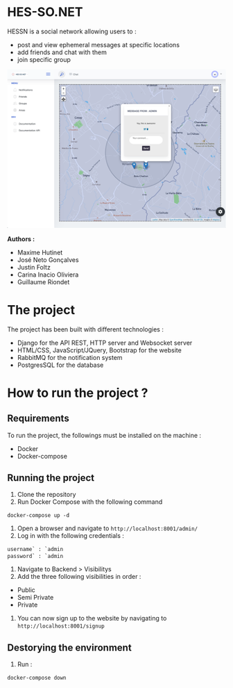# HES-SO.NET

HESSN is a social network allowing users to :

- post and view ephemeral messages at specific locations
- add friends and chat with them
- join specific group

[![Main](https://github.com/maximehutinet/HES-SO.NET/raw/main/img/main.png)](https://github.com/maximehutinet/HES-SO.NET/blob/main/img/main.png)

**Authors :**

- Maxime Hutinet
- José Neto Gonçalves
- Justin Foltz
- Carina Inacio Oliviera
- Guillaume Riondet

# The project

The project has been built with different technologies :

- Django for the API REST, HTTP server and Websocket server
- HTML/CSS, JavaScript/JQuery, Bootstrap for the website
- RabbitMQ for the notification system
- PostgresSQL for the database

# How to run the project ?

## Requirements

To run the project, the followings must be installed on the machine :

- Docker
- Docker-compose

## Running the project

1. Clone the repository
2. Run Docker Compose with the following command

```
docker-compose up -d
```

1. Open a browser and navigate to `http://localhost:8001/admin/`
2. Log in with the following credentials :

```
username` : `admin
password` : `admin
```

1. Navigate to Backend > Visibilitys
2. Add the three following visibilities in order :

- Public
- Semi Private
- Private

1. You can now sign up to the website by navigating to `http://localhost:8001/signup`

## Destorying the environment

1. Run :

```
docker-compose down
```